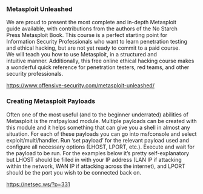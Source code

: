 ### Metasploit Unleashed

We are proud to present the most complete and in-depth Metasploit guide available, with contributions from the authors of the No Starch Press Metasploit Book. This course is a perfect starting point for Information Security Professionals who want to learn penetration testing and ethical hacking, but are not yet ready to commit to a paid course. We will teach you how to use Metasploit, in a structured and intuitive manner. Additionally, this free online ethical hacking course makes a wonderful quick reference for penetration testers, red teams, and other security professionals.
 
https://www.offensive-security.com/metasploit-unleashed/

### Creating Metasploit Payloads

Often one of the most useful (and to the beginner underrated) abilities of Metasploit is the msfpayload module. Multiple payloads can be created with this module and it helps something that can give you a shell in almost any situation. For each of these payloads you can go into msfconsole and select exploit/multi/handler. Run ‘set payload’ for the relevant payload used and configure all necessary options (LHOST, LPORT, etc.). Execute and wait for the payload to be run. For the examples below it’s pretty self-explanatory but LHOST should be filled in with your IP address (LAN IP if attacking within the network, WAN IP if attacking across the internet), and LPORT should be the port you wish to be connected back on.
 
https://netsec.ws/?p=331

